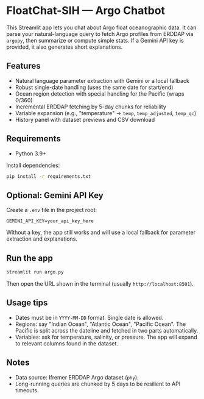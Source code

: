 # FloatChat-SIH — Argo Chatbot

This Streamlit app lets you chat about Argo float oceanographic data. It can parse your natural-language query to fetch Argo profiles from ERDDAP via `argopy`, then summarize or compute simple stats. If a Gemini API key is provided, it also generates short explanations.

## Features
- Natural language parameter extraction with Gemini or a local fallback
- Robust single-date handling (uses the same date for start/end)
- Ocean region detection with special handling for the Pacific (wraps 0/360)
- Incremental ERDDAP fetching by 5-day chunks for reliability
- Variable expansion (e.g., "temperature" -> `temp`, `temp_adjusted`, `temp_qc`)
- History panel with dataset previews and CSV download

## Requirements
- Python 3.9+

Install dependencies:

```bash
pip install -r requirements.txt
```

## Optional: Gemini API Key
Create a `.env` file in the project root:

```
GEMINI_API_KEY=your_api_key_here
```

Without a key, the app still works and will use a local fallback for parameter extraction and explanations.

## Run the app

```bash
streamlit run argo.py
```

Then open the URL shown in the terminal (usually `http://localhost:8501`).

## Usage tips
- Dates must be in `YYYY-MM-DD` format. Single date is allowed.
- Regions: say "Indian Ocean", "Atlantic Ocean", "Pacific Ocean". The Pacific is split across the dateline and fetched in two parts automatically.
- Variables: ask for temperature, salinity, or pressure. The app will expand to relevant columns found in the dataset.

## Notes
- Data source: Ifremer ERDDAP Argo dataset (`phy`).
- Long-running queries are chunked by 5 days to be resilient to API timeouts.
